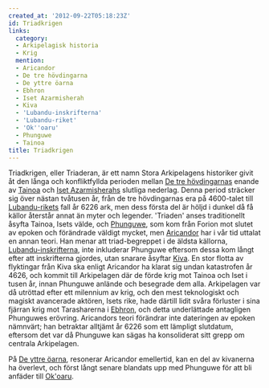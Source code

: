```yaml
---
created_at: '2012-09-22T05:18:23Z'
id: Triadkrigen
links:
  category:
  - Arkipelagisk historia
  - Krig
  mention:
  - Aricandor
  - De tre hövdingarna
  - De yttre öarna
  - Ebhron
  - Iset Azarmisherah
  - Kiva
  - 'Lubandu-inskrifterna'
  - 'Lubandu-riket'
  - 'Ok''oaru'
  - Phunguwe
  - Tainoa
title: Triadkrigen
---
```


Triadkrigen, eller Triaderan, är ett namn Stora Arkipelagens historiker givit åt den långa och
konfliktfyllda perioden mellan [De tre hövdingarnas] enande av [Tainoa] och [Iset Azarmisherahs]
slutliga nederlag. Denna period sträcker sig över nästan tvåtusen år, från de tre hövdingarnas era
på 4600-talet till [Lubandu-rikets] fall år 6226 ark, men dess första del är höljd i dunkel då få
källor återstår annat än myter och legender. 'Triaden' anses traditionellt åsyfta Tainoa, Isets
välde, och [Phunguwe], som kom från Forion mot slutet av epoken och förändrade väldigt mycket, men
[Aricandor] har i vår tid uttalat en annan teori. Han menar att triad-begreppet i de äldsta
källorna, [Lubandu-inskrifterna], inte inkluderar Phunguwe eftersom dessa kom långt efter att
inskrifterna gjordes, utan snarare åsyftar [Kiva]. En stor flotta av flyktingar från Kiva ska enligt
Aricandor ha klarat sig undan katastrofen år 4626, och kommit till Arkipelagen där de förde krig mot
Tainoa och Iset i tusen år, innan Phunguwe anlände och besegrade dem alla. Arkipelagen var då
utröttad efter ett milennium av krig, och den mest teknologiskt och magiskt avancerade aktören,
Isets rike, hade därtill lidit svåra förluster i sina fjärran krig mot Tarasharerna i [Ebhron], och
detta underlättade antagligen Phunguwes erövring. Aricandors teori förändrar inte dateringen av
epoken nämnvärt; han betraktar alltjämt år 6226 som ett lämpligt slutdatum, eftersom det var då
Phunguwe kan sägas ha konsoliderat sitt grepp om centrala Arkipelagen.

På [De yttre öarna], resonerar Aricandor emellertid, kan en del av kivanerna ha överlevt, och först
långt senare blandats upp med Phunguwe för att bli anfäder till [Ok'oaru].

  [De tre hövdingarnas]: De_tre_hövdingarna
  [Tainoa]: Tainoa
  [Iset Azarmisherahs]: Iset_Azarmisherah
  [Lubandu-rikets]: Lubandu-riket
  [Phunguwe]: Phunguwe
  [Aricandor]: Aricandor
  [Lubandu-inskrifterna]: Lubandu-inskrifterna
  [Kiva]: Kiva
  [Ebhron]: Ebhron
  [De yttre öarna]: De_yttre_öarna
  [Ok'oaru]: Okoaru
